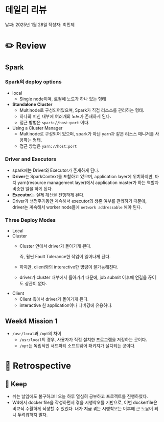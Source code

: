 # 데일리 리뷰

날짜: 2025년 1월 28일
작성자: 최민제

# ✏️ Review

## Spark

### Spark의 deploy options

- local
    - Single node이며, 로컬에 노드가 하나 있는 형태
- **Standalone Cluster**
    - Multinode로 구성되어있으며, Spark가 직접 리소스를 관리하는 형태.
    - 하나의 머신 내부에 여러개의 노드가 존재하게 된다.
    - 접근 방법은 `spark://host:port` 이다.
- Using a Cluster Manager
    - Multinode로 구성되어 있으며, spark가 아닌 yarn과 같은 리소스 매니저를 사용하는 형태.
    - 접근 방법은 `yarn://host:port`

### Driver and Executors

- spark에는 Driver와 Executor가 존재하게 된다.
- **Driver**는 SparkContext를 포함하고 있으며, application layer에 위치하지만, 마치 yarn(resource management layer)에서 application master가 하는 역할과 비슷한 일을 하게 된다.
- **Executor**는 실제 계산을 진행하게 된다.
- Driver가 생명주기동안 계속해서 executor의 생존 여부를 관리하기 때문에, driver는 계속해서 worker node들에 `network addressable` 해야 된다.

### Three Deploy Modes

- Local
- Cluster
    - Cluster 안에서 driver가 돌아가게 된다.
        
        즉, 훨씬 Fault Tolerance한 작업이 일어나게 된다.
        
    - 하지만, client와의 interactive한 명령이 불가능해진다.
    - driver가 cluster 내부에서 돌아가기 때문에, job submit 이후에 연결을 끊어도 상관이 없다.
- Client
    - Client 측에서 driver가 돌아가게 된다.
    - interactive 한 application이나 디버깅에 유용하다.

## Week4 Mission 1

- `/usr/local`과 `/opt`의 차이
    - `/usr/local`의 경우, 사용자가 직접 설치한 프로그램을 저장하는 곳이다.
    - `/opt`는 독립적인 서드파티 소프트웨어 패키지가 설치되는 곳이다.

# 🤔 Retrospective

## 🌟 Keep

- 쉬는 날임에도 불구하고!! 오늘 하루 열심히 공부하고 프로젝트를 진행하였다.
- W4에서 docker file을 작성하면서 겪을 시행착오를 기반으로, 이번 dockerfile은 비교적 수월하게 작성할 수 있었다. 내가 지금 겪는 시행착오는 이후에 큰 도움이 되니 두려워하지 말자.